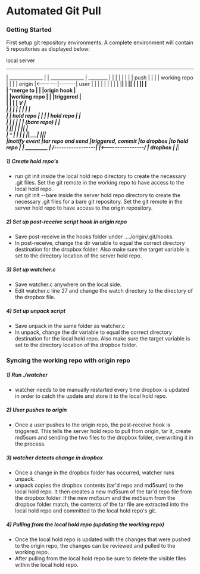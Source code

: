 # Automated Git Pull

### Getting Started
First setup git repository environments. A complete environment will contain 5
repositories as displayed below:

local                                      server
 __________________________                 ___________________________
|     ______________       |               |     ______________        |        ________
|    |              |      |               |    |              |       | push  |        |
|    | working repo |      |               |    |    origin    |<------|-------|  user  |
|    |              |      |               |    |              |       |       |________|
|    |______________|      |               |    |______________|       |    
|           ^merge to      |               |             |origin hook  |    
|           |working repo  |               |             |triggered    |    
|     ______|________      |               |     ________V_____        |    
|    |              |      |               |    |              |       |   
|    |  hold repo   |      |               |    |  hold repo   |       |    
|    |              |      |               |    |  (bare repo) |       |    
|    |______________|      |               |    |______________|       |    
|           ^              |               |             |             |
|___________|______________|               |_____________|_____________|    
            |inotify event                               |tar repo and send
            |triggered, commit                           |to dropbox
            |to hold repo                                |
            |                  _________                 |
            /-----------------|         |<---------------/
                              | dropbox |
                              |_________|

##### 1) Create hold repo's
- run git init inside the local hold repo directory to create the necessary .git
files. Set the git remote in the working repo to have access to the local hold
repo.
- run git init --bare inside the server hold repo directory to create the
necessary .git files for a bare git repository. Set the git remote in the server
hold repo to have access to the origin repository.

##### 2) Set up post-receive script hook in origin repo
- Save post-receive in the hooks folder under ..../origin/.git/hooks.
- In post-receive, change the dir variable to equal the correct directory
destination for the dropbox folder. Also make sure the target variable is set
to the directory location of the server hold repo.

##### 3) Set up watcher.c
- Save watcher.c anywhere on the local side.
- Edit watcher.c line 27 and change the watch directory to the directory of the
dropbox file.

##### 4) Set up unpack script
- Save unpack in the same folder as watcher.c
- In unpack, change the dir variable to equal the correct directory destination
for the local hold repo. Also make sure the target variable is set to the
directory location of the dropbox folder.


### Syncing the working repo with origin repo
##### 1) Run ./watcher
- watcher needs to be manually restarted every time dropbox is updated in order
to catch the update and store it to the local hold repo.

##### 2) User pushes to origin
- Once a user pushes to the origin repo, the post-receive hook is triggered.
This tells the server hold repo to pull from origin, tar it, create md5sum and
sending the two files to the dropbox folder, overwriting it in the process.

##### 3) watcher detects change in dropbox
- Once a change in the dropbox folder has occurred, watcher runs unpack.
- unpack copies the dropbox contents (tar'd repo and md5sum) to the local hold
repo. It then creates a new md5sum of the tar'd repo file from the dropbox
folder. If the new md5sum and the md5sum from the dropbox folder match, the
contents of the tar file are extracted into the local hold repo and committed to
the local hold repo's git.

##### 4) Pulling from the local hold repo (updating the working repo)
- Once the local hold repo is updated with the changes that were pushed to the
origin repo, the changes can be reviewed and pulled to the working repo.
- After pulling from the local hold repo be sure to delete the visible files
within the local hold repo.
